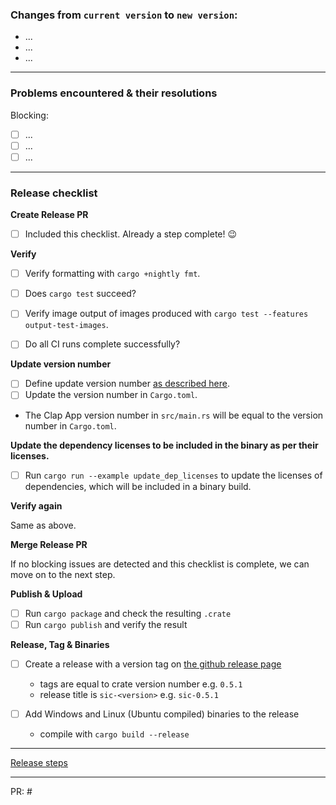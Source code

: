 <!-- Merge all PR's to the `master` branch, then: -->

<!-- ### Release
Optional:

A description about what is included in this update, a thank you or something
else which is noteworthy :).
-->

### Changes from `current version` to `new version`:
- ...
- ...
- ...

---

### Problems encountered & their resolutions

Blocking:
- [ ] ...
- [ ] ...
- [ ] ...

---

### Release checklist

**Create Release PR**

- [ ] Included this checklist. Already a step complete! :wink:

**Verify**

- [ ] Verify formatting with `cargo +nightly fmt`.
- [ ] Does `cargo test` succeed?
- [ ] Verify image output of images produced with `cargo test --features output-test-images`.
- [ ] Do all CI runs complete successfully?


**Update version number**

- [ ] Define update version number [as described here](https://doc.rust-lang.org/cargo/reference/publishing.html#publishing-a-new-version-of-an-existing-crate).
- [ ] Update the version number in `Cargo.toml`.
- The Clap App version number in `src/main.rs` will be equal to the version number in `Cargo.toml`.


**Update the dependency licenses to be included in the binary as per their licenses.**

- [ ] Run `cargo run --example update_dep_licenses` to update the licenses of dependencies, which will be included in a binary build.

**Verify again**

Same as above.

**Merge Release PR**

If no blocking issues are detected and this checklist is complete,
we can move on to the next step.

**Publish & Upload**

- [ ] Run `cargo package` and check the resulting `.crate`
- [ ] Run `cargo publish` and verify the result

**Release, Tag & Binaries**

- [ ] Create a release with a version tag on [the github release page](https://github.com/foresterre/sic/releases)
    - tags are equal to crate version number e.g. `0.5.1`
    - release title is `sic-<version>` e.g. `sic-0.5.1`


- [ ] Add Windows and Linux (Ubuntu compiled) binaries to the release
    - compile with `cargo build --release`

---

[Release steps](https://github.com/foresterre/sic/blob/master/RELEASE_STEPS.md)

---

PR: #<PR NUMBER>
